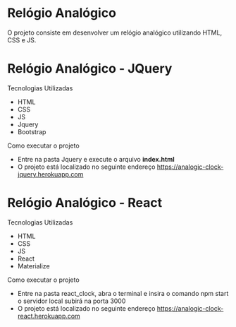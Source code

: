 # Relógio Analógico

  O projeto consiste em desenvolver um relógio analógico utilizando HTML, CSS e JS.
  
# Relógio Analógico - JQuery

  Tecnologias Utilizadas
  - HTML
  - CSS
  - JS
  - Jquery
  - Bootstrap
  
Como executar o projeto

- Entre na pasta Jquery e execute o arquivo **index.html**
- O projeto está localizado no seguinte endereço https://analogic-clock-jquery.herokuapp.com
 
# Relógio Analógico - React
 
 Tecnologias Utilizadas
  - HTML
  - CSS
  - JS
  - React
  - Materialize
  
Como executar o projeto
 
- Entre na pasta react_clock, abra o terminal e insira o comando npm start o servidor local subirá na porta 3000
- O projeto está localizado no seguinte endereço https://analogic-clock-react.herokuapp.com
